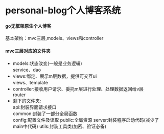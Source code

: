 # personal-blog个人博客系统
#### go无框架原生个人博客
基本架构：mvc三层,models、views和controller
#### mvc三层对应的文件夹
+ models:状态改变(一般是业务逻辑)<br>
service、dao
+ views:绑定、展示m层数据，提供可交互ui<br>
views、template
+ controller:接收用户请求、委托m层进行处理、处理数据返回给v层<br>
router
+ 剩下的文件夹:<br>
api:封装界面请求接口<br>
common:封装了一部分全局函数<br>
config:配置文件及读取
public:全局资源
server:封装程序启动代码(减少了main中代码)
utils:封装工具类(加密、验证必备)


